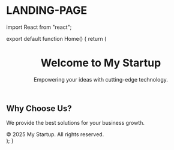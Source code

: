 # LANDING-PAGE
import React from "react";

export default function Home() {
  return (
    <div className="flex flex-col items-center justify-center min-h-screen bg-gray-100 text-center p-6">
      <header className="w-full max-w-4xl p-6">
        <h1 className="text-4xl font-bold text-gray-900">Welcome to My Startup</h1>
        <p className="mt-4 text-lg text-gray-600">Empowering your ideas with cutting-edge technology.</p>
      </header>
      <main className="w-full max-w-4xl p-6 bg-white shadow-md rounded-lg mt-6">
        <h2 className="text-2xl font-semibold text-gray-800">Why Choose Us?</h2>
        <p className="mt-2 text-gray-600">We provide the best solutions for your business growth.</p>
      </main>
      <footer className="mt-10 text-gray-500">
        &copy; 2025 My Startup. All rights reserved.
      </footer>
    </div>
  );
}
